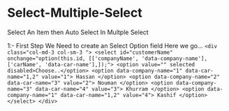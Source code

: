 # Select-Multiple-Select
Select An Item then Auto Select In Multple Select


1:- First Step
    We Need to create an Select Option field
    Here we go...
    ```
    <div class="col-md-3 col-sm-3 ">
        <select id="customerName" onchange="option(this.id, [['companyName', 'data-company-name'],['carName', 'data-car-name'],]);">
            <option value="" selected disabled>Choose..</option>
            <option data-company-name="1" data-car-name="1,2" value="1"> Hassan </option>
            <option data-company-name="2" data-car-name="3" value="2"> Nouman </option>
            <option data-company-name="3" data-car-name="4" value="3"> Khurram </option>
            <option data-company-name="1" data-car-name="1,2" value="4"> Kashif </option>
        </select>
    </div>
    ```
